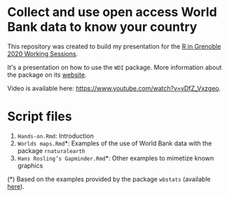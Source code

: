 
# Collect and use open access World Bank data to know your country

This repository was created to build my presentation for the
[R in Grenoble 2020 Working Sessions](https://r-in-grenoble.github.io/sessions.html).

It's a presentation on how to use the ```WDI``` package. More information
about the package on its [website](https://vincentarelbundock.github.io/WDI/).

Video is available here: https://www.youtube.com/watch?v=vDfZ_Vxzgeo.

# Script files

1. ```Hands-on.Rmd```: Introduction
2. ```Worlds maps.Rmd```*: Examples of the use of World Bank data with the package
```rnaturalearth```
3. ```Hans Rosling’s Gapminder.Rmd```*: Other examples to mimetize known graphics

(*) Based on the examples provided by the package ```wbstats``` (available 
[here](http://nset-ornl.github.io/wbstats/index.html)).
